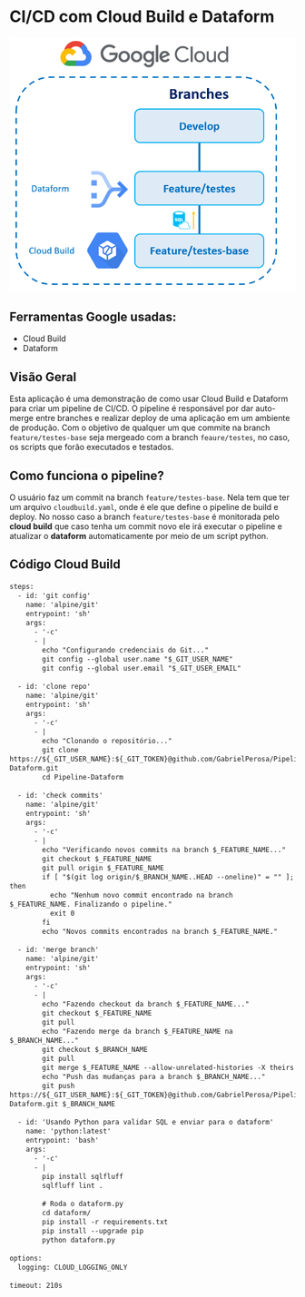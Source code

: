 # CI/CD com Cloud Build e Dataform

![Diagrama aplicação](images/image.png)

## Ferramentas Google usadas:
* Cloud Build
* Dataform

## Visão Geral
Esta aplicação é uma demonstração de como usar Cloud Build e Dataform para criar um pipeline de CI/CD. O pipeline é responsável por dar auto-merge entre branches e realizar deploy de uma aplicação em um ambiente de produção. Com o objetivo de qualquer um que commite na branch `feature/testes-base` seja mergeado com a branch `feaure/testes`, no caso, os scripts que forão executados e testados.

## Como funciona o pipeline?
O usuário faz um commit na branch `feature/testes-base`. Nela tem que ter um arquivo `cloudbuild.yaml`, onde é ele que define o pipeline de build e deploy. No nosso caso a branch `feature/testes-base` é monitorada pelo **cloud build** que caso tenha um commit novo ele irá executar o pipeline e atualizar o **dataform** automaticamente por meio de um script python.

## Código Cloud Build
```
steps:
  - id: 'git config'
    name: 'alpine/git'
    entrypoint: 'sh'
    args:
      - '-c'
      - |
        echo "Configurando credenciais do Git..."
        git config --global user.name "$_GIT_USER_NAME"
        git config --global user.email "$_GIT_USER_EMAIL"

  - id: 'clone repo'
    name: 'alpine/git'
    entrypoint: 'sh'
    args:
      - '-c'
      - |
        echo "Clonando o repositório..."
        git clone https://${_GIT_USER_NAME}:${_GIT_TOKEN}@github.com/GabrielPerosa/Pipeline-Dataform.git
        cd Pipeline-Dataform

  - id: 'check commits'
    name: 'alpine/git'
    entrypoint: 'sh'
    args:
      - '-c'
      - |
        echo "Verificando novos commits na branch $_FEATURE_NAME..."
        git checkout $_FEATURE_NAME
        git pull origin $_FEATURE_NAME
        if [ "$(git log origin/$_BRANCH_NAME..HEAD --oneline)" = "" ]; then
          echo "Nenhum novo commit encontrado na branch $_FEATURE_NAME. Finalizando o pipeline."
          exit 0
        fi
        echo "Novos commits encontrados na branch $_FEATURE_NAME."

  - id: 'merge branch'
    name: 'alpine/git'
    entrypoint: 'sh'
    args:
      - '-c'
      - |
        echo "Fazendo checkout da branch $_FEATURE_NAME..."
        git checkout $_FEATURE_NAME
        git pull
        echo "Fazendo merge da branch $_FEATURE_NAME na $_BRANCH_NAME..."
        git checkout $_BRANCH_NAME
        git pull
        git merge $_FEATURE_NAME --allow-unrelated-histories -X theirs
        echo "Push das mudanças para a branch $_BRANCH_NAME..."
        git push https://${_GIT_USER_NAME}:${_GIT_TOKEN}@github.com/GabrielPerosa/Pipeline-Dataform.git $_BRANCH_NAME

  - id: 'Usando Python para validar SQL e enviar para o dataform'
    name: 'python:latest'
    entrypoint: 'bash'
    args:
      - '-c'
      - |
        pip install sqlfluff
        sqlfluff lint .

        # Roda o dataform.py
        cd dataform/
        pip install -r requirements.txt
        pip install --upgrade pip
        python dataform.py

options:
  logging: CLOUD_LOGGING_ONLY

timeout: 210s
```

